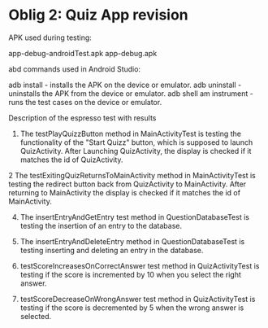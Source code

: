 # Oblig 2: Quiz App revision

APK used during testing:

app-debug-androidTest.apk
app-debug.apk

abd commands used in Android Studio:

adb install - installs the APK on the device or emulator.
adb uninstall - uninstalls the APK from the device or emulator.
adb shell am instrument - runs the test cases on the device or emulator.

Description of the espresso test with results

1) The testPlayQuizzButton method in MainActivityTest is testing the functionality
   of the "Start Quizz" button, which is supposed to launch QuizActivity. After Launching
   QuizActivity, the display is checked if it matches the id of QuizActivity.

2 The testExitingQuizReturnsToMainActivity method in MainActivityTest is testing 
   the redirect button back from QuizActivity to MainActivity. After returning to
   MainActivity the display is checked if it matches the id of MainActivity.

4) The insertEntryAndGetEntry test method in QuestionDatabaseTest is testing
   the insertion of an entry to the database.

5) The insertEntryAndDeleteEntry method in QuestionDatabaseTest is testing
   inserting and deleting an entry in the database.

6) testScoreIncreasesOnCorrectAnswer test method in QuizActivityTest is testing
   if the score is incremented by 10 when you select the right answer.

7) testScoreDecreaseOnWrongAnswer test method in QuizActivityTest is testing if
   the score is decremented by 5 when the wrong answer is selected.